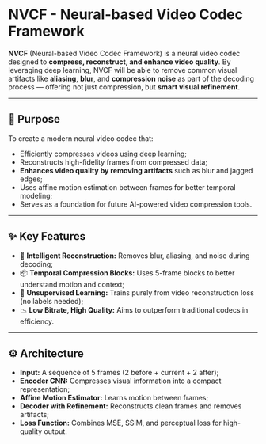# NVCF - Neural-based Video Codec Framework

**NVCF** (Neural-based Video Codec Framework) is a neural video codec designed to **compress, reconstruct, and enhance video quality**. By leveraging deep learning, NVCF will be able to remove common visual artifacts like **aliasing**, **blur**, and **compression noise** as part of the decoding process — offering not just compression, but **smart visual refinement**.

---

## 🎯 Purpose

To create a modern neural video codec that:

- Efficiently compresses videos using deep learning;
- Reconstructs high-fidelity frames from compressed data;
- **Enhances video quality by removing artifacts** such as blur and jagged edges;
- Uses affine motion estimation between frames for better temporal modeling;
- Serves as a foundation for future AI-powered video compression tools.

---

## ✨ Key Features

- 🔄 **Intelligent Reconstruction:** Removes blur, aliasing, and noise during decoding;
- 📦 **Temporal Compression Blocks:** Uses 5-frame blocks to better understand motion and context;
- 🧠 **Unsupervised Learning:** Trains purely from video reconstruction loss (no labels needed);
- 📉 **Low Bitrate, High Quality:** Aims to outperform traditional codecs in efficiency.

---

## ⚙️ Architecture

- **Input:** A sequence of 5 frames (2 before + current + 2 after);
- **Encoder CNN:** Compresses visual information into a compact representation;
- **Affine Motion Estimator:** Learns motion between frames;
- **Decoder with Refinement:** Reconstructs clean frames and removes artifacts;
- **Loss Function:** Combines MSE, SSIM, and perceptual loss for high-quality output.
